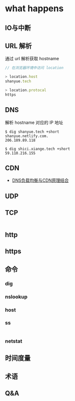 # what happens

## IO与中断

## URL 解析

通过 url 解析获取 hostname

```javascript
// 在浏览器环境中访问 location

> location.host
shanyue.tech

> location.protocal
https
```

## DNS

解析 hostname 对应的 IP 地址

```shell
$ dig shanyue.tech +short
shanyue.netlify.com.
206.189.89.118

$ dig shici.xiange.tech +short
59.110.216.155
```

## CDN


+ [DNS负载均衡与CDN原理结合](https://www.jianshu.com/p/05eb8365ab5f)

## UDP

## TCP

```shell
```

## http

## https

## 

## 命令

### dig

### nslookup

### host

### ss

```shell
```

### netstat

## 时间度量

## 术语

## Q&A
